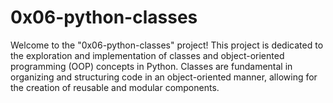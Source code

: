 # 0x06-python-classes
Welcome to the "0x06-python-classes" project! This project is dedicated to the exploration and implementation of classes and object-oriented programming (OOP) concepts in Python. Classes are fundamental in organizing and structuring code in an object-oriented manner, allowing for the creation of reusable and modular components.
